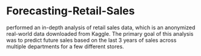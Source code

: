 # Forecasting-Retail-Sales
 performed an in-depth analysis of retail sales data, which is an anonymized real-world data downloaded from Kaggle. The primary goal of this analysis was to predict future sales based on the last 3 years of sales across multiple departments for a few different stores.

